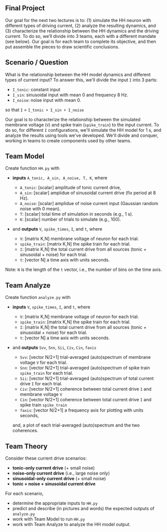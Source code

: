 ## Final Project

Our goal for the next two lectures is to: (1) simulate the HH neuron with different types of driving current, (2) analyze the resulting dynamics, and (3) characterize the relationship between the HH dynamics and the driving current. To do so, we’ll divide into 3 teams, each with a different mandate (see below). Our goal is for each team to complete its objective, and then put assemble the pieces to draw scientific conclusions.

## Scenario / Question

What is the relationship between the HH model dynamics and different types of current input? To answer this, we'll divide the input `I` into 3 parts:
- `I_tonic`: constant input
- `I_sin`: sinusoidal input with mean 0 and frequency 8 Hz.
- `I_noise`: noise input with mean 0.

so that
	`I` = `I_tonic + I_sin + I_noise`

Our goal is to characterize the relationship between the simulated membrane voltage (`V`) and spike train (`spike_train`) to the input current. To do so, for different `I` configurations, we'll simulate the HH model for 1 s, and analyze the results using tools we've developed. We'll divide and conquer, working in teams to create components used by other teams.

## Team Model
Create function `HH.py` with
- **inputs** `A_tonic, A_sin, A_noise, T, K`, where
	- `A_tonic`: [scalar] amplitude of tonic current drive,
	- `A_sin`: [scalar] amplidue of sinusoidal current drive (fix period at 8 Hz).
	- `A_noise`:  [scalar] amplidue of noise current input (Gaussian random noise with 0 mean).
	- `T`:  [scalar] total time of simulation in seconds (e.g., 1 s).
	- `K`:  [scalar] number of trials to simulate (e.g., 100).

- and **outputs** `V`, `spike_times`, `I`, and `t`, where
	- `V`: [matrix K,N] membrane voltage of neuron for each trial.
	- `spike_train`: [matrix K,N] the spike train for each trial.
	- `I`: [matrix K,N] the total current drive from all sources (tonic + sinusoidal + noise) for each trial.
	- `t`: [vector N] a time axis with units seconds.

Note: `N` is the length of the `t` vector, i.e., the number of bins on the time axis.


## Team Analyze
Create function `analyze.py` with
- **inputs** `V`, `spike_times`, `I`, and `t`, where
	- `V`: [matrix K,N] membrane voltage of neuron for each trial.
	- `spike_train`: [matrix K,N] the spike train for each trial.
	- `I`: [matrix K,N] the total current drive from all sources (tonic + sinusoidal + noise) for each trial.
	- `t`: [vector N] a time axis with units seconds.

- and **outputs** `Svv`, `Snn`, `Sii`, `Civ`, `Cin`, `faxis`
	- `Svv`: [vector N/2+1] trial-averaged (auto)spectrum of membrane voltage `V` for each trial. 
	- `Snn`: [vector N/2+1] trial-averaged (auto)spectrum of spike train `spike_train` for each trial.
	- `Sii`: [vector N/2+1] trial-averaged (auto)spectrum of total current drive `I` for each trial. 
	- `Civ`: [vector N/2+1] coherence between total current drive `I` and membrane voltage `V` 
	- `Cin`: [vector N/2+1] coherence between total current drive `I` and spike train `spike_train`
	- `faxis`: [vector N/2+1] a frequency axis for plotting with units seconds, 
	
	and, a plot of each trial-averaged (auto)spectrum and the two coherences.
	
## Team Theory
Consider these current drive scenarios:
- **tonic-only current drive** (+ small noise)
- **noise-only current drive** (i.e., large noise only)
- **sinusoidal-only current drive** (+ small noise)
- **tonic + noise + sinusoidal current drive**

For each scenario,
- determine the appropriate inputs to `HH.py`
- predict and describe (in pictures and words) the expected outputs of `analyze.py`
- work with Team Model to run `HH.py`
- work with Team Analyze to analyze the HH model output.

